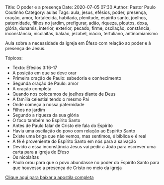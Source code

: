 Title: O poder e a presença
Date: 2020-07-05 07:30
Author: Pastor Paulo Coutinho
Category: aulas
Tags: aula, jesus, efésios, poder, presença, oração, amor, fortalecida, habitada, plenitude, espírito santo, joelhos, paternidade, filhos no jardim, prefigurar, adão, riqueza, ploutos, doxa, glória, dunamis, interior, exterior, pecado, firme, oscilação, constância, inconstância, nicolaítas, balaão, jezabel, inácio, tertuliano, antinomianismo

Aula sobre a necessidade da igreja em Éfeso com relação ao poder e à presença de Jesus.

Tópicos:

- Texto: Efésios 3:16-17
- A posição em que se deve orar
- Primeira oração de Paulo: sabedoria e conhecimento
- Segunda oração de Paulo: amor
- A oração completa
- Quando nos colocamos de joelhos diante de Deus
- A família celestial tendo o mesmo Pai
- Onde começa a nossa paternidade
- Filhos no jardim
- Segundo a riqueza da sua glória
- O foco também no Espírito Santo
- Antes de Paulo falar de Cristo ele fala do Espírito
- Havia uma oscilação do povo com relação ao Espírito Santo
- Existe uma briga que não vemos, mas sentimos, é bíblica e é real
- A fé é proveniente do Espírito Santo em nós para a salvação
- Devido a essa inconstância Jesus vai pedir a João para escrever uma carta para a igreja de Éfeso
- Os nicolaítas
- Paulo orou para que o povo abundasse no poder do Espírito Santo para que houvesse a presença de Cristo no meio da igreja


[Clique aqui para baixar a apostila completa](https://www.dropbox.com/s/vb6nmozkcb293c7/Aula%20EBD%20-%20O%20poder%20e%20a%20presen%C3%A7a%20-%2005_07_2020.pdf?dl=1)